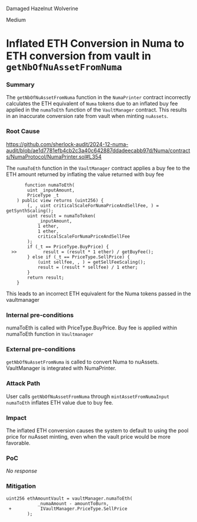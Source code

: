 Damaged Hazelnut Wolverine

Medium

# Inflated ETH Conversion in Numa to ETH conversion from vault in `getNbOfNuAssetFromNuma`

### Summary

The `getNbOfNuAssetFromNuma` function in the `NumaPrinter` contract incorrectly calculates the ETH equivalent of `Numa` tokens due to an inflated buy fee applied in the `numaToEth` function of the `VaultManager` contract. This results in an inaccurate conversion rate from vault when minting `nuAssets`.

### Root Cause
https://github.com/sherlock-audit/2024-12-numa-audit/blob/ae1d7781efb4cb2c3a40c642887ddadeecabb97d/Numa/contracts/NumaProtocol/NumaPrinter.sol#L354


The `numaToEth` function in the `VaultManager` contract applies a buy fee to the ETH amount returned by inflating the value returned with buy fee
```solidity
       function numaToEth(
        uint _inputAmount,
        PriceType _t
    ) public view returns (uint256) {
        (, , uint criticalScaleForNumaPriceAndSellFee, ) = getSynthScaling();
        uint result = numaToToken(
            _inputAmount,
            1 ether,
            1 ether,
            criticalScaleForNumaPriceAndSellFee
        );
        if (_t == PriceType.BuyPrice) {
  >>          result = (result * 1 ether) / getBuyFee();
        } else if (_t == PriceType.SellPrice) {
            (uint sellfee, , ) = getSellFeeScaling();
            result = (result * sellfee) / 1 ether;
        }
        return result;
    }
```
This leads to an incorrect ETH equivalent for the Numa tokens passed in the vaultmanager

### Internal pre-conditions

numaToEth is called with PriceType.BuyPrice.
Buy fee is applied within numaToEth function in `Vaultmanager`

### External pre-conditions

`getNbOfNuAssetFromNuma` is called to convert Numa to nuAssets.
VaultManager is integrated with NumaPrinter.

### Attack Path

User calls `getNbOfNuAssetFromNuma` through `mintAssetFromNumaInput`
`numaToEth` inflates ETH value due to buy fee.

### Impact

The inflated ETH conversion causes the system to default to using the pool price for nuAsset minting, even when the vault price would be more favorable.

### PoC

_No response_

### Mitigation

```solidity
uint256 ethAmountVault = vaultManager.numaToEth(
            _numaAmount - amountToBurn,
 +           IVaultManager.PriceType.SellPrice
        );
```

